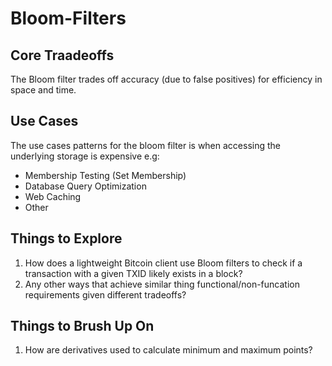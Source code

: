 # Bloom-Filters

## Core Traadeoffs

The Bloom filter trades off accuracy (due to false positives) for efficiency in space and time.

## Use Cases

The use cases patterns for the bloom filter is when accessing the underlying storage is expensive e.g:

- Membership Testing (Set Membership)
- Database Query Optimization
- Web Caching
- Other

## Things to Explore
1. How does a lightweight Bitcoin client use Bloom filters to check if a transaction with a given TXID likely exists in a block?
2. Any other ways that achieve similar thing functional/non-funcation requirements given different tradeoffs?

## Things to Brush Up On
1. How are derivatives used to calculate minimum and maximum points?
